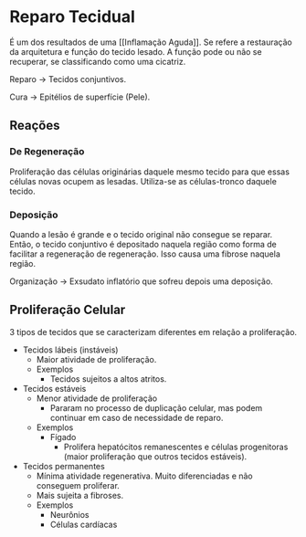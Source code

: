 # Reparo Tecidual
É um dos resultados de uma [[Inflamação Aguda]]. Se refere a restauração da arquitetura e função do tecido lesado. A função pode ou não se recuperar, se classificando como uma cicatriz.

Reparo -> Tecidos conjuntivos.

Cura -> Epitélios de superfície (Pele).

## Reações

### De Regeneração
Proliferação das células originárias daquele mesmo tecido para que essas células novas ocupem as lesadas. Utiliza-se as células-tronco daquele tecido.

### Deposição
Quando a lesão é grande e o tecido original não consegue se reparar. Então, o tecido conjuntivo é depositado naquela região como forma de facilitar a regeneração de regeneração. Isso causa uma fibrose naquela região.

Organização -> Exsudato inflatório que sofreu depois uma deposição.

## Proliferação Celular
3 tipos de tecidos que se caracterizam diferentes em relação a proliferação.
- Tecidos lábeis (instáveis)
	- Maior atividade de proliferação.
	- Exemplos
		- Tecidos sujeitos a altos atritos.
- Tecidos estáveis
	- Menor atividade de proliferação
		- Pararam no processo de duplicação celular, mas podem continuar em caso de necessidade de reparo.
	- Exemplos
		- Fígado
			- Prolifera hepatócitos remanescentes e células progenitoras (maior proliferação que outros tecidos estáveis).
- Tecidos permanentes
	- Mínima atividade regenerativa. Muito diferenciadas e não conseguem proliferar.
	- Mais sujeita a fibroses.
	- Exemplos
		- Neurônios
		- Células cardíacas